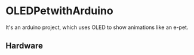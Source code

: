 # OLEDPetwithArduino
It's an arduino project, which uses OLED to show animations like an e-pet.
## Hardware
